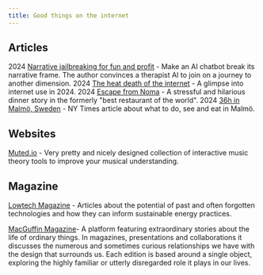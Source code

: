 ```yaml
---
title: Good things on the internet
---
```

## Articles

2024 [Narrative jailbreaking for fun and profit](https://interconnected.org/home/2024/12/23/jailbreaking) - Make an AI chatbot break its narrative frame. The author convinces a therapist AI to join on a journey to another dimension.
2024 [The heat death of the internet](https://www.takahe.org.nz/heat-death-of-the-internet/) - A glimpse into internet use in 2024.
2024 [Escape from Noma](https://www.amateurgourmet.com/blog/2024/4escape-from-noma) - A stressful and hilarious dinner story in the formerly "best restaurant of the world". 
2024 [36h in Malmö, Sweden](https://www.nytimes.com/interactive/2024/09/19/travel/things-to-do-malmo-sweden.html) - NY Times article about what to do, see and eat in Malmö.

## Websites

[Muted.io](https://muted.io/) - Very pretty and nicely designed collection of interactive music theory tools to improve your musical understanding. 

## Magazine 

[Lowtech Magazine](https://solar.lowtechmagazine.com) - Articles about the potential of past and often forgotten technologies and how they can inform sustainable energy practices.

[MacGuffin Magazine](https://www.macguffinmagazine.com/)- A platform featuring extraordinary stories about the life of ordinary things. In magazines, presentations and collaborations it discusses the numerous and sometimes curious relationships we have with the design that surrounds us. Each edition is based around a single object, exploring the highly familiar or utterly disregarded role it plays in our lives.










